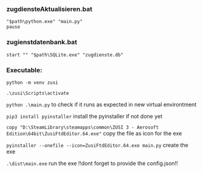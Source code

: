 ### zugdiensteAktualisieren.bat

```
"$path\python.exe" "main.py"
pause

```

### zugienstdatenbank.bat

```
start "" "$path\SQLite.exe" "zugdienste.db"
```

### Executable:

`python -m venv zusi`

`.\zusi\Scripts\activate`

`python .\main.py` to check if it runs as expected in new virtual environtment

`pip3 install pyinstaller` install the pyinstaller if not done yet

`copy "D:\SteamLibrary\steamapps\common\ZUSI 3 - Aerosoft Edition\64bit\ZusiFtdEditor.64.exe"` copy the file as icon for the exe

`pyinstaller --onefile --icon=ZusiFtdEditor.64.exe main.py` create the exe

`.\dist\main.exe` run the exe !!dont forget to provide the config.json!!
